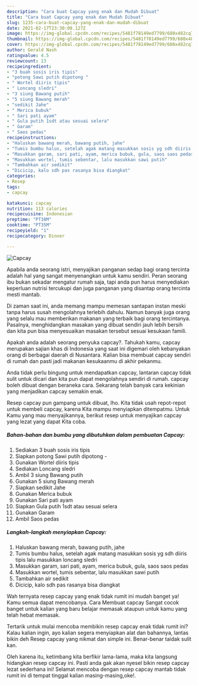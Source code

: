 ```yaml
---
description: "Cara buat Capcay yang enak dan Mudah Dibuat"
title: "Cara buat Capcay yang enak dan Mudah Dibuat"
slug: 1235-cara-buat-capcay-yang-enak-dan-mudah-dibuat
date: 2021-02-17T23:30:08.127Z
image: https://img-global.cpcdn.com/recipes/5481f78149ed7799/680x482cq70/capcay-foto-resep-utama.jpg
thumbnail: https://img-global.cpcdn.com/recipes/5481f78149ed7799/680x482cq70/capcay-foto-resep-utama.jpg
cover: https://img-global.cpcdn.com/recipes/5481f78149ed7799/680x482cq70/capcay-foto-resep-utama.jpg
author: Gerald Nash
ratingvalue: 4.5
reviewcount: 13
recipeingredient:
- "3 buah sosis iris tipis"
- "potong Sawi putih dipotong "
- " Wortel diiris tipis"
- " Loncang sledri"
- "3 siung Bawang putih"
- "5 siung Bawang merah"
- "sedikit Jahe"
- " Merica bubuk"
- " Sari pati ayam"
- " Gula putih 1sdt atau sesuai selera"
- " Garam"
- " Saos pedas"
recipeinstructions:
- "Haluskan bawang merah, bawang putih, jahe"
- "Tumis bumbu halus, setelah agak matang masukkan sosis yg sdh diiris tipis lalu masukkan loncang sledri"
- "Masukkan garam, sari pati, ayam, merica bubuk, gula, saos saos pedas"
- "Masukkan wortel, tumis sebentar, lalu masukkan sawi putih"
- "Tambahkan air sedikit"
- "Dicicip, kalo sdh pas rasanya bisa diangkat"
categories:
- Resep
tags:
- capcay

katakunci: capcay 
nutrition: 113 calories
recipecuisine: Indonesian
preptime: "PT38M"
cooktime: "PT35M"
recipeyield: "1"
recipecategory: Dinner

---
```



![Capcay](https://img-global.cpcdn.com/recipes/5481f78149ed7799/680x482cq70/capcay-foto-resep-utama.jpg)

Apabila anda seorang istri, menyajikan panganan sedap bagi orang tercinta adalah hal yang sangat menyenangkan untuk kamu sendiri. Peran seorang ibu bukan sekadar mengatur rumah saja, tapi anda pun harus menyediakan keperluan nutrisi tercukupi dan juga panganan yang disantap orang tercinta mesti mantab.

Di zaman  saat ini, anda memang mampu memesan santapan instan meski tanpa harus susah mengolahnya terlebih dahulu. Namun banyak juga orang yang selalu mau memberikan makanan yang terbaik bagi orang tercintanya. Pasalnya, menghidangkan masakan yang dibuat sendiri jauh lebih bersih dan kita pun bisa menyesuaikan masakan tersebut sesuai kesukaan famili. 



Apakah anda adalah seorang penyuka capcay?. Tahukah kamu, capcay merupakan sajian khas di Indonesia yang saat ini digemari oleh kebanyakan orang di berbagai daerah di Nusantara. Kalian bisa membuat capcay sendiri di rumah dan pasti jadi makanan kesukaanmu di akhir pekanmu.

Anda tidak perlu bingung untuk mendapatkan capcay, lantaran capcay tidak sulit untuk dicari dan kita pun dapat mengolahnya sendiri di rumah. capcay boleh dibuat dengan beraneka cara. Sekarang telah banyak cara kekinian yang menjadikan capcay semakin enak.

Resep capcay pun gampang untuk dibuat, lho. Kita tidak usah repot-repot untuk membeli capcay, karena Kita mampu menyiapkan ditempatmu. Untuk Kamu yang mau menyajikannya, berikut resep untuk menyajikan capcay yang lezat yang dapat Kita coba.

<!--inarticleads1-->

##### Bahan-bahan dan bumbu yang dibutuhkan dalam pembuatan Capcay:

1. Sediakan 3 buah sosis iris tipis
1. Siapkan potong Sawi putih dipotong -
1. Gunakan  Wortel diiris tipis
1. Sediakan  Loncang sledri
1. Ambil 3 siung Bawang putih
1. Gunakan 5 siung Bawang merah
1. Siapkan sedikit Jahe
1. Gunakan  Merica bubuk
1. Gunakan  Sari pati ayam
1. Siapkan  Gula putih 1sdt atau sesuai selera
1. Gunakan  Garam
1. Ambil  Saos pedas




<!--inarticleads2-->

##### Langkah-langkah menyiapkan Capcay:

1. Haluskan bawang merah, bawang putih, jahe
1. Tumis bumbu halus, setelah agak matang masukkan sosis yg sdh diiris tipis lalu masukkan loncang sledri
1. Masukkan garam, sari pati, ayam, merica bubuk, gula, saos saos pedas
1. Masukkan wortel, tumis sebentar, lalu masukkan sawi putih
1. Tambahkan air sedikit
1. Dicicip, kalo sdh pas rasanya bisa diangkat




Wah ternyata resep capcay yang enak tidak rumit ini mudah banget ya! Kamu semua dapat mencobanya. Cara Membuat capcay Sangat cocok banget untuk kalian yang baru belajar memasak ataupun untuk kamu yang telah hebat memasak.

Tertarik untuk mulai mencoba membikin resep capcay enak tidak rumit ini? Kalau kalian ingin, ayo kalian segera menyiapkan alat dan bahannya, lantas bikin deh Resep capcay yang nikmat dan simple ini. Benar-benar taidak sulit kan. 

Oleh karena itu, ketimbang kita berfikir lama-lama, maka kita langsung hidangkan resep capcay ini. Pasti anda gak akan nyesel bikin resep capcay lezat sederhana ini! Selamat mencoba dengan resep capcay mantab tidak rumit ini di tempat tinggal kalian masing-masing,oke!.

